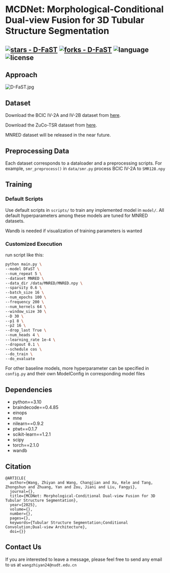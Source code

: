 # MCDNet: Morphological-Conditional Dual-view Fusion for 3D Tubular Structure Segmentation

[![stars - D-FaST](https://img.shields.io/github/stars/wzydcg/MCDNet?style=social)](https://github.com/wzydcg/MCDNet)
[![forks - D-FaST](https://img.shields.io/github/forks/wzydcg/MCDNet?style=social)](https://github.com/wzydcg/MCDNet)
![language](https://img.shields.io/github/languages/top/wzydcg/MCDNet?color=lightgrey)
![license](https://img.shields.io/github/license/wzydcg/MCDNet)
---

## Approach

![D-FaST.jpg](pictures/D-FaST.jpg)

## Dataset

Download the BCIC IV-2A and IV-2B dataset from [here](https://www.bbci.de/competition/iv/index.html).

Download the ZuCo-TSR dataset from [here](https://osf.io/q3zws/).

MNRED dataset will be released in the near future.

## Preprocessing Data

Each dataset corresponds to a dataloader and a preprocessing scripts. 
For example, ```smr_preprocess()``` in ```data/smr.py``` process BCIC IV-2A to ```SMR128.npy``` 

## Training

### Default Scripts
Use default scripts in ```scripts/``` to train any implemented model in ```model/```. 
All default hyperparameters among these models are tuned for MNRED datasets.

Wandb is needed if visualization of training parameters is wanted

### Customized Execution

run script like this:
```bash
python main.py \
--model DFaST \
--num_repeat 5 \
--dataset MNRED \
--data_dir /data/MNRED/MNRED.npy \
--sparsity 0.6 \
--batch_size 16 \
--num_epochs 100 \
--frequency 200 \
--num_kernels 64 \
--window_size 30 \
--D 30 \
--p1 8 \
--p2 16 \
--drop_last True \
--num_heads 4 \
--learning_rate 1e-4 \
--dropout 0.1 \
--schedule cos \
--do_train \
--do_evaluate
```
For other baseline models, more hyperparameter can be specified in ```config.py``` 
and their own ModelConfig in corresponding model files

## Dependencies
- python==3.10
- braindecode==0.4.85
- einops
- mne
- nilearn==0.9.2
- ptwt==0.1.7
- scikit-learn==1.2.1
- scipy
- torch==2.1.0
- wandb

## Citation

```
@ARTICLE{
  author={Wang, Zhiyan and Wang, Changjian and Xu, Kele and Tang, Zhongshun and Zhuang, Yan and Zou, Jiani and Liu, Fangyi},
  journal={}, 
  title={MCDNet: Morphological-Conditional Dual-view Fusion for 3D Tubular Structure Segmentation}, 
  year={2025},
  volume={},
  number={},
  pages={},
  keywords={Tubular Structure Segmentation;Conditional Convolution;Dual-view Architecture},
  doi={}}

```

## Contact Us

If you are interested to leave a message, please feel free to send any email to us at ```wangzhiyan24@nudt.edu.cn```
